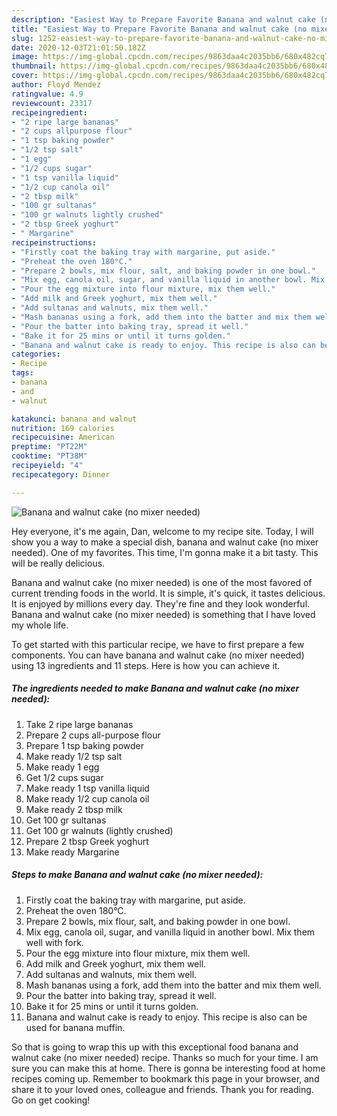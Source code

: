 ```yaml
---
description: "Easiest Way to Prepare Favorite Banana and walnut cake (no mixer needed)"
title: "Easiest Way to Prepare Favorite Banana and walnut cake (no mixer needed)"
slug: 1252-easiest-way-to-prepare-favorite-banana-and-walnut-cake-no-mixer-needed
date: 2020-12-03T21:01:50.182Z
image: https://img-global.cpcdn.com/recipes/9863daa4c2035bb6/680x482cq70/banana-and-walnut-cake-no-mixer-needed-recipe-main-photo.jpg
thumbnail: https://img-global.cpcdn.com/recipes/9863daa4c2035bb6/680x482cq70/banana-and-walnut-cake-no-mixer-needed-recipe-main-photo.jpg
cover: https://img-global.cpcdn.com/recipes/9863daa4c2035bb6/680x482cq70/banana-and-walnut-cake-no-mixer-needed-recipe-main-photo.jpg
author: Floyd Mendez
ratingvalue: 4.9
reviewcount: 23317
recipeingredient:
- "2 ripe large bananas"
- "2 cups allpurpose flour"
- "1 tsp baking powder"
- "1/2 tsp salt"
- "1 egg"
- "1/2 cups sugar"
- "1 tsp vanilla liquid"
- "1/2 cup canola oil"
- "2 tbsp milk"
- "100 gr sultanas"
- "100 gr walnuts lightly crushed"
- "2 tbsp Greek yoghurt"
- " Margarine"
recipeinstructions:
- "Firstly coat the baking tray with margarine, put aside."
- "Preheat the oven 180°C."
- "Prepare 2 bowls, mix flour, salt, and baking powder in one bowl."
- "Mix egg, canola oil, sugar, and vanilla liquid in another bowl. Mix them well with fork."
- "Pour the egg mixture into flour mixture, mix them well."
- "Add milk and Greek yoghurt, mix them well."
- "Add sultanas and walnuts, mix them well."
- "Mash bananas using a fork, add them into the batter and mix them well."
- "Pour the batter into baking tray, spread it well."
- "Bake it for 25 mins or until it turns golden."
- "Banana and walnut cake is ready to enjoy. This recipe is also can be used for banana muffin."
categories:
- Recipe
tags:
- banana
- and
- walnut

katakunci: banana and walnut 
nutrition: 169 calories
recipecuisine: American
preptime: "PT22M"
cooktime: "PT38M"
recipeyield: "4"
recipecategory: Dinner

---
```



![Banana and walnut cake (no mixer needed)](https://img-global.cpcdn.com/recipes/9863daa4c2035bb6/680x482cq70/banana-and-walnut-cake-no-mixer-needed-recipe-main-photo.jpg)

Hey everyone, it's me again, Dan, welcome to my recipe site. Today, I will show you a way to make a special dish, banana and walnut cake (no mixer needed). One of my favorites. This time, I'm gonna make it a bit tasty. This will be really delicious.



Banana and walnut cake (no mixer needed) is one of the most favored of current trending foods in the world. It is simple, it's quick, it tastes delicious. It is enjoyed by millions every day. They're fine and they look wonderful. Banana and walnut cake (no mixer needed) is something that I have loved my whole life.


To get started with this particular recipe, we have to first prepare a few components. You can have banana and walnut cake (no mixer needed) using 13 ingredients and 11 steps. Here is how you can achieve it.

<!--inarticleads1-->

##### The ingredients needed to make Banana and walnut cake (no mixer needed):

1. Take 2 ripe large bananas
1. Prepare 2 cups all-purpose flour
1. Prepare 1 tsp baking powder
1. Make ready 1/2 tsp salt
1. Make ready 1 egg
1. Get 1/2 cups sugar
1. Make ready 1 tsp vanilla liquid
1. Make ready 1/2 cup canola oil
1. Make ready 2 tbsp milk
1. Get 100 gr sultanas
1. Get 100 gr walnuts (lightly crushed)
1. Prepare 2 tbsp Greek yoghurt
1. Make ready  Margarine




<!--inarticleads2-->

##### Steps to make Banana and walnut cake (no mixer needed):

1. Firstly coat the baking tray with margarine, put aside.
1. Preheat the oven 180°C.
1. Prepare 2 bowls, mix flour, salt, and baking powder in one bowl.
1. Mix egg, canola oil, sugar, and vanilla liquid in another bowl. Mix them well with fork.
1. Pour the egg mixture into flour mixture, mix them well.
1. Add milk and Greek yoghurt, mix them well.
1. Add sultanas and walnuts, mix them well.
1. Mash bananas using a fork, add them into the batter and mix them well.
1. Pour the batter into baking tray, spread it well.
1. Bake it for 25 mins or until it turns golden.
1. Banana and walnut cake is ready to enjoy. This recipe is also can be used for banana muffin.




So that is going to wrap this up with this exceptional food banana and walnut cake (no mixer needed) recipe. Thanks so much for your time. I am sure you can make this at home. There is gonna be interesting food at home recipes coming up. Remember to bookmark this page in your browser, and share it to your loved ones, colleague and friends. Thank you for reading. Go on get cooking!
